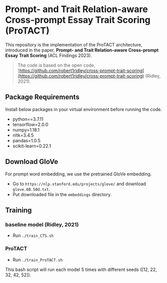 # Prompt- and Trait Relation-aware Cross-prompt Essay Trait Scoring (ProTACT)

This repository is the implementation of the ProTACT architecture, introduced in the paper, **Prompt- and Trait Relation-aware Cross-prompt Essay Trait Scoring** (ACL Findings 2023).

> The code is based on the open code, [https://github.com/robert1ridley/cross-prompt-trait-scoring](https://github.com/robert1ridley/cross-prompt-trait-scoring) (Ridley, 2021).

## Package Requirements

Install below packages in your virtual environment before running the code.
- python==3.7.11
- tensorflow=2.0.0
- numpy=1.18.1
- nltk=3.4.5
- pandas=1.0.5
- scikit-learn=0.22.1

## Download GloVe

For prompt word embedding, we use the pretrained GloVe embedding.
- Go to `https://nlp.stanford.edu/projects/glove/` and download `glove.6B.50d.txt`.
- Put downloaded file in the `embeddings` directory.

## Training 
### baseline model (Ridley, 2021)
- Run `./train_CTS.sh`

### ProTACT
- Run `./train_ProTACT.sh`

This bash script will run each model 5 times with different seeds ([12, 22, 32, 42, 52]).
